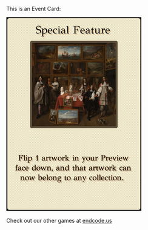 This is an Event Card: 
 
 ![alt text](Special_Feature[face,1].png?raw=true "Event Card")  
 
 
 
 
 
 Check out our other games at [endcode.us](https://endcode.us/)